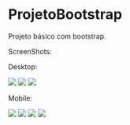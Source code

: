 # ProjetoBootstrap

Projeto básico com bootstrap.

ScreenShots:

Desktop:

![](https://i.imgur.com/2y2FRkh.png)
![](https://i.imgur.com/mIGH7Dc.png)
![](https://i.imgur.com/f66bsfs.png)

Mobile:

![](https://i.imgur.com/knIhemy.png)
![](https://i.imgur.com/SU15auY.png)
![](https://i.imgur.com/gS4qE4U.png)
![](https://i.imgur.com/w0C4dQ8.png)
